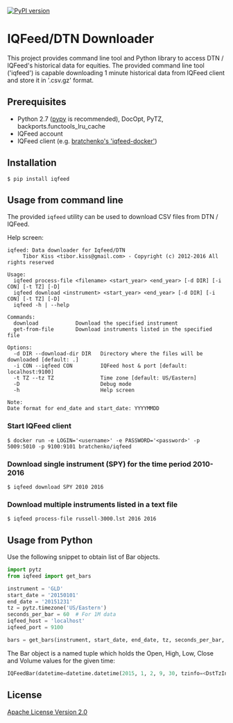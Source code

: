 [![PyPI version](https://badge.fury.io/py/iqfeed.svg)](https://badge.fury.io/py/iqfeed)
# IQFeed/DTN Downloader
This project provides command line tool and Python library to access DTN / IQFeed's historical data for equities. The provided command line tool ('iqfeed') is capable downloading 1 minute historical data from IQFeed client and store it in '.csv.gz' format.

## Prerequisites
 * Python 2.7 ([pypy](http://pypy.org) is recommended), DocOpt, PyTZ, backports.functools_lru_cache
 * IQFeed account
 * IQFeed client (e.g. [bratchenko's 'iqfeed-docker'](https://github.com/bratchenko/docker-iqfeed))

## Installation
`$ pip install iqfeed`

## Usage from command line
The provided `iqfeed` utility can be used to download CSV files from DTN / IQFeed.

Help screen:
```
iqfeed: Data downloader for Iqfeed/DTN
     Tibor Kiss <tibor.kiss@gmail.com> - Copyright (c) 2012-2016 All rights reserved

Usage:
  iqfeed process-file <filename> <start_year> <end_year> [-d DIR] [-i CON] [-t TZ] [-D]
  iqfeed download <instrument> <start_year> <end_year> [-d DIR] [-i CON] [-t TZ] [-D]
  iqfeed -h | --help

Commands:
  download            Download the specified instrument
  get-from-file       Download instruments listed in the specified file

Options:
  -d DIR --download-dir DIR   Directory where the files will be downloaded [default: .]
  -i CON --iqfeed CON         IQFeed host & port [default: localhost:9100]
  -t TZ --tz TZ               Time zone [default: US/Eastern]
  -D                          Debug mode
  -h                          Help screen

Note:
Date format for end_date and start_date: YYYYMMDD
```

### Start IQFeed client
`$ docker run -e LOGIN='<username>' -e PASSWORD='<password>' -p 5009:5010 -p 9100:9101 bratchenko/iqfeed`

### Download single instrument (SPY) for the time period 2010-2016
`$ iqfeed download SPY 2010 2016`

### Download multiple instruments listed in a text file
`$ iqfeed process-file russell-3000.lst 2016 2016`


## Usage from Python
Use the following snippet to obtain list of Bar objects.
```python
import pytz
from iqfeed import get_bars

instrument = 'GLD'
start_date = '20150101'
end_date = '20151231'
tz = pytz.timezone('US/Eastern')
seconds_per_bar = 60  # For 1M data
iqfeed_host = 'localhost'
iqfeed_port = 9100

bars = get_bars(instrument, start_date, end_date, tz, seconds_per_bar, iqfeed_host, iqfeed_port)
```

The Bar object is a named tuple which holds the Open, High, Low, Close and Volume values for the given time:
```python
IQFeedBar(datetime=datetime.datetime(2015, 1, 2, 9, 30, tzinfo=<DstTzInfo 'US/Eastern' EST-1 day, 19:00:00 STD>), open=112.46, high=112.46, low=112.45, close=112.46, volume=192104)
```

## License
[Apache License Version 2.0](http://www.apache.org/licenses/)
